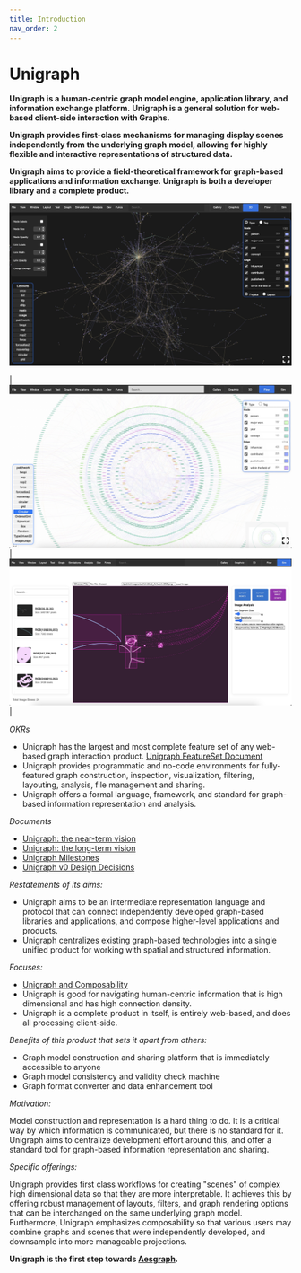 ```yaml
---
title: Introduction
nav_order: 2
---
```


# Unigraph

**Unigraph is a human-centric graph model engine, application library, and information exchange platform.** **Unigraph is a general solution for web-based client-side interaction with Graphs.**

**Unigraph provides first-class mechanisms for managing display scenes independently from the underlying graph** **model, allowing for highly flexible and interactive representations of structured data.**

**Unigraph aims to provide a field-theoretical framework for graph-based applications and information exchange.** **Unigraph is both a developer library and a complete product.**

![ForceGraph3dView](./assets/images/view_forceGraph3d.jpg)

| ![ReactFlow](./assets/images/view_reactFlow.jpg) | ![ImageBoxCreator2](./assets/images/view_imageBoxCreator.jpg) |


_OKRs_

- Unigraph has the largest and most complete feature set of any web-based graph interaction product. [Unigraph FeatureSet Document](https://quip.com/v1egAJMobayS)
- Unigraph provides programmatic and no-code environments for fully-featured graph construction, inspection, visualization, filtering, layouting, analysis, file management and sharing.
- Unigraph offers a formal language, framework, and standard for graph-based information representation and analysis.

_Documents_

- [Unigraph: the near-term vision](https://quip.com/QfEYAqajUUvK)
- [Unigraph: the long-term vision](https://quip.com/MuEmAGbxn5FO)
- [Unigraph Milestones](https://quip.com/SCh0AuqIClES)
- [Unigraph v0 Design Decisions](https://quip.com/Rg3uAGEyLxQb)

_Restatements of its aims:_

- Unigraph aims to be an intermediate representation language and protocol that can connect independently developed graph-based libraries and applications, and compose higher-level applications and products.
- Unigraph centralizes existing graph-based technologies into a single unified product for working with spatial and structured information.

_Focuses:_

- [Unigraph and Composability](https://quip.com/acTWAFYXfnUo)
- Unigraph is good for navigating human-centric information that is high dimensional and has high connection density.
- Unigraph is a complete product in itself, is entirely web-based, and does all processing client-side.

_Benefits of this product that sets it apart from others:_ 

- Graph model construction and sharing platform that is immediately accessible to anyone
- Graph model consistency and validity check machine 
- Graph format converter and data enhancement tool

_Motivation:_ 

Model construction and representation is a hard thing to do. It is a critical way by which information is communicated, but there is no standard for it. Unigraph aims to centralize development effort around this, and offer a standard tool for graph-based information representation and sharing. 

_Specific offerings:_ 

Unigraph provides first class workflows for creating "scenes" of complex high dimensional data so that they are more interpretable. It achieves this by offering robust management of layouts, filters, and graph rendering options that can be interchanged on the same underlying graph model. Furthermore, Unigraph emphasizes composability so that various users may combine graphs and scenes that were independently developed, and downsample into more manageable projections.


**Unigraph is the first step towards [Aesgraph](https://quip.com/W58VAJDPGbUb).**

